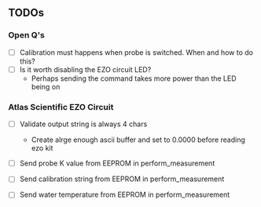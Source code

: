 ## TODOs

### Open Q's
- [ ] Calibration must happens when probe is switched. When and how to do this?
- [ ] Is it worth disabling the EZO circuit LED?
  - Perhaps sending the command takes more power than the LED being on

### Atlas Scientific EZO Circuit
- [ ] Validate output string is always 4 chars
    - Create alrge enough ascii buffer and set to 0.0000 before reading ezo kit
- [ ] Send probe K value from EEPROM in perform_measurement
- [ ] Send calibration string from EEPROM in perform_measurement
- [ ] Send water temperature from EEPROM in perform_measurement

